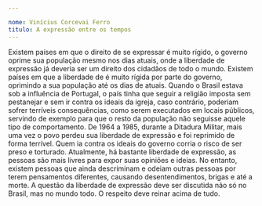 ```yaml
---

nome: Vinícius Corcevai Ferro 
titulo: A expressão entre os tempos
---
```


Existem países em que o direito de se expressar é muito rígido, o governo oprime sua população mesmo nos dias atuais, onde a liberdade de expressão já deveria ser um direito dos cidadãos de todo o mundo.
Existem países em que a liberdade de é muito rígida por parte do governo, oprimindo a sua população até os dias de atuais.
Quando o Brasil estava sob a influência de Portugal, o país tinha que seguir a religião imposta sem pestanejar e sem ir contra os ideais da igreja, caso contrário, poderiam sofrer terríveis consequências, como serem executados em locais públicos, servindo de exemplo para que o resto da população não seguisse aquele tipo de comportamento.
De 1964 a 1985, durante a Ditadura Militar, mais uma vez o povo perdeu sua liberdade de expressão e foi reprimido de forma terrível. Quem ia contra os ideais do governo corria o risco de ser preso e torturado.
Atualmente, há bastante liberdade de expressão, as pessoas são mais livres para expor suas opiniões e ideias. No entanto, existem pessoas que ainda descriminam e odeiam outras pessoas por terem pensamentos diferentes, causando desentendimentos, brigas e até a morte.
A questão da liberdade de expressão deve ser discutida não só no Brasil, mas no mundo todo. O respeito deve reinar acima de tudo.
